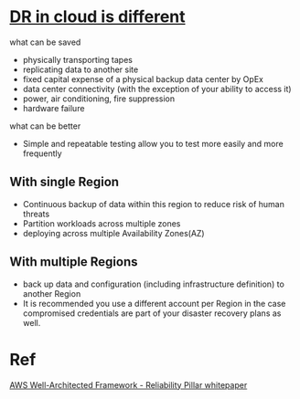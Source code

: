 # [DR in cloud is different](https://docs.aws.amazon.com/whitepapers/latest/disaster-recovery-workloads-on-aws/disaster-recovery-is-different-in-the-cloud.html)

what can be saved
- physically transporting tapes
- replicating data to another site
- fixed capital expense of a physical backup data center by OpEx
- data center connectivity  (with the exception of your ability to access it)
- power, air conditioning, fire suppression
- hardware failure

what can be better
- Simple and repeatable testing allow you to test more easily and more frequently

## With single Region
- Continuous backup of data within this region to reduce risk of human threats
- Partition workloads across multiple zones
- deploying across multiple Availability Zones(AZ)

## With multiple Regions
- back up data and configuration (including infrastructure definition) to another Region
- It is recommended you use a different account per Region in the case compromised credentials are part of your disaster recovery plans as well.

# Ref

[AWS Well-Architected Framework - Reliability Pillar whitepaper](https://docs.aws.amazon.com/wellarchitected/latest/reliability-pillar/welcome.html)
